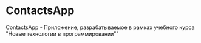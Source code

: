 # ContactsApp
ContactsApp - Приложение, разрабатываемое в рамках учебного курса "Новые технологии в программировании""
